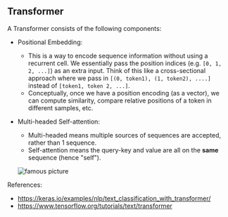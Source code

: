 ## Transformer

A Transformer consists of the following components:
- Positional Embedding:
  - This is a way to encode sequence information without using a recurrent cell. We essentially pass the position indices (e.g. `[0, 1, 2, ...]`) as an extra input. Think of this like a cross-sectional approach where we pass in `[(0, token1), (1, token2), ....]` instead of `[token1, token 2, ...]`.
  - Conceptually, once we have a position encoding (as a vector), we can compute similarity, compare relative positions of a token in different samples, etc.
- Multi-headed Self-attention:
  - Multi-headed means multiple sources of sequences are accepted, rather than 1 sequence.
  - Self-attention means the query-key and value are all on the **same** sequence (hence "self").
  
  ![famous picture](https://www.tensorflow.org/images/tutorials/transformer/multi_head_attention.png)

References:
- https://keras.io/examples/nlp/text_classification_with_transformer/
- https://www.tensorflow.org/tutorials/text/transformer
